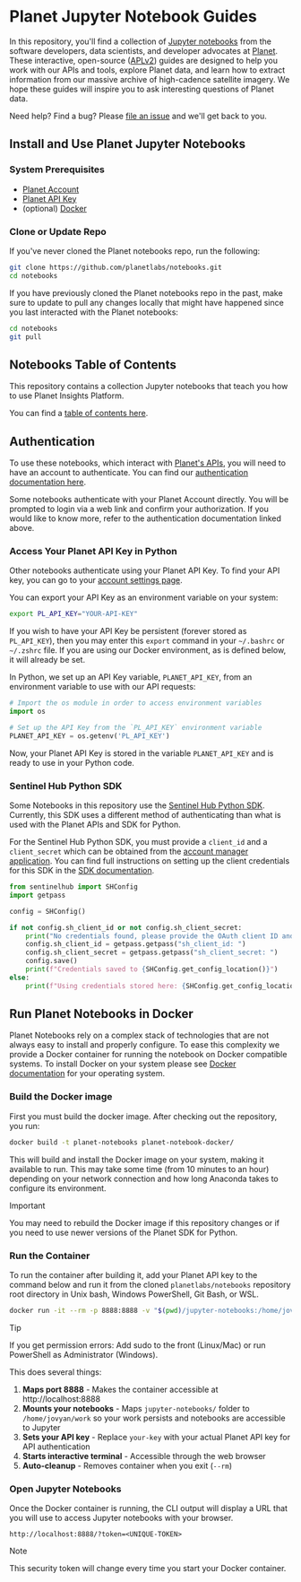 # Planet Jupyter Notebook Guides

In this repository, you'll find a collection of [Jupyter notebooks](http://jupyter-notebook-beginner-guide.readthedocs.io/en/latest/what_is_jupyter.html) from the software developers, data scientists, and developer advocates at [Planet](https://www.planet.com/). These interactive, open-source ([APLv2](LICENSE)) guides are designed to help you work with our APIs and tools, explore Planet data, and learn how to extract information from our massive archive of high-cadence satellite imagery. We hope these guides will inspire you to ask interesting questions of Planet data. 

Need help? Find a bug? Please [file an issue](https://github.com/planetlabs/notebooks/issues/new) and we'll get back to you.

## Install and Use Planet Jupyter Notebooks

### System Prerequisites
* [Planet Account](https://insights.planet.com/sign-up)
* [Planet API Key](https://www.planet.com/account/)
* (optional) [Docker](https://docs.docker.com/get-started/get-docker/)

### Clone or Update Repo

If you've never cloned the Planet notebooks repo, run the following:

```bash
git clone https://github.com/planetlabs/notebooks.git
cd notebooks
```

If you have previously cloned the Planet notebooks repo in the past, make sure to update to pull any changes locally that might have happened since you last interacted with the Planet notebooks:

```bash
cd notebooks
git pull
``` 

## Notebooks Table of Contents

This repository contains a collection Jupyter notebooks that teach you how to use Planet Insights Platform. 

You can find a [table of contents here](/jupyter-notebooks/).

## Authentication

To use these notebooks, which interact with [Planet's APIs](https://docs.planet.com/develop/apis), you will need to have an account to authenticate. You can find our [authentication documentation here](https://docs.planet.com/develop/authentication/). 

Some notebooks authenticate with your Planet Account directly. You will be prompted to login via a web link and confirm your authorization. If you would like to know more, refer to the authentication documentation linked above.

### Access Your Planet API Key in Python

Other notebooks authenticate using your Planet API Key. To find your API key, you can go to your [account settings page](https://insights.planet.com/account/#/settings).

You can export your API Key as an environment variable on your system:

```bash
export PL_API_KEY="YOUR-API-KEY"
```

If you wish to have your API Key be persistent (forever stored as ```PL_API_KEY```), then you may enter this ```export``` command in your ```~/.bashrc``` or ```~/.zshrc``` file. If you are using our Docker environment, as is defined below, it will already be set.

In Python, we set up an API Key variable, ```PLANET_API_KEY```, from an environment variable to use with our API requests:

```python
# Import the os module in order to access environment variables
import os

# Set up the API Key from the `PL_API_KEY` environment variable
PLANET_API_KEY = os.getenv('PL_API_KEY')
```

Now, your Planet API Key is stored in the variable ```PLANET_API_KEY``` and is ready to use in your Python code.

### Sentinel Hub Python SDK
Some Notebooks in this repository use the [Sentinel Hub Python SDK](https://sentinelhub-py.readthedocs.io/en/latest/index.html).  Currently, this SDK uses a different method of authenticating than what is used with the Planet APIs and SDK for Python. 

For the Sentinel Hub Python SDK, you must provide a ```client_id``` and a ```client_secret``` which can be obtained from the [account manager application](https://insights.planet.com/account/#/). You can find full instructions on setting up the client credentials for this SDK in the [SDK documentation](https://sentinelhub-py.readthedocs.io/en/latest/configure.html).

```python
from sentinelhub import SHConfig 
import getpass

config = SHConfig()

if not config.sh_client_id or not config.sh_client_secret:
    print("No credentials found, please provide the OAuth client ID and secret.")
    config.sh_client_id = getpass.getpass("sh_client_id: ")
    config.sh_client_secret = getpass.getpass("sh_client_secret: ")
    config.save()
    print(f"Credentials saved to {SHConfig.get_config_location()}")
else:
    print(f"Using credentials stored here: {SHConfig.get_config_location()}")
```

## Run Planet Notebooks in Docker
Planet Notebooks rely on a complex stack of technologies that are not always easy to install and properly configure. To ease this complexity we provide a Docker container for running the notebook on Docker compatible systems. To install Docker on your system please see [Docker documentation](https://docs.docker.com/get-started/get-docker/) for your operating system.

### Build the Docker image

First you must build the docker image. After checking out the repository, you run:

```bash
docker build -t planet-notebooks planet-notebook-docker/
```

This will build and install the Docker image on your system, making it available to run. This may take some time (from 10 minutes to an hour) depending on your network connection and how long Anaconda takes to configure its environment.

> [!IMPORTANT]
> You may need to rebuild the Docker image if this repository changes or if you need to use newer versions of the Planet SDK for Python.  

### Run the Container
To run the container after building it, add your Planet API key to the command below and run it from the cloned `planetlabs/notebooks` repository root directory in Unix bash, Windows PowerShell, Git Bash, or WSL.

```bash
docker run -it --rm -p 8888:8888 -v "$(pwd)/jupyter-notebooks:/home/jovyan/work" -e PL_API_KEY='your-key' planet-notebooks
```

> [!TIP]
> If you get permission errors: Add sudo to the front (Linux/Mac) or run PowerShell as Administrator (Windows).

This does several things:  

1. **Maps port 8888** - Makes the container accessible at http://localhost:8888
2. **Mounts your notebooks** - Maps `jupyter-notebooks/` folder to `/home/jovyan/work` so your work persists and notebooks are accessible to Jupyter
3. **Sets your API key** - Replace `your-key` with your actual Planet API key for API authentication
4. **Starts interactive terminal** - Accessible through the web browser
5. **Auto-cleanup** - Removes container when you exit (`--rm`)

### Open Jupyter Notebooks
Once the Docker container is running, the CLI output will display a URL that you will use to access Jupyter notebooks
with your browser.
```
http://localhost:8888/?token=<UNIQUE-TOKEN>
```

> [!NOTE]  
> This security token will change every time you start your Docker container.
